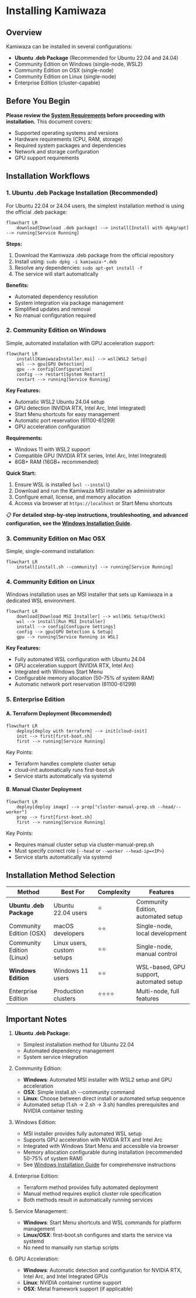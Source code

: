 # Installing Kamiwaza

## Overview

Kamiwaza can be installed in several configurations:
- **Ubuntu .deb Package** (Recommended for Ubuntu 22.04 and 24.04)
- Community Edition on Windows (single-node, WSL2)
- Community Edition on OSX (single-node)
- Community Edition on Linux (single-node)
- Enterprise Edition (cluster-capable)

## Before You Begin

**Please review the [System Requirements](system_requirements.md) before proceeding with installation.** This document covers:
- Supported operating systems and versions
- Hardware requirements (CPU, RAM, storage)
- Required system packages and dependencies
- Network and storage configuration
- GPU support requirements

## Installation Workflows

### 1. Ubuntu .deb Package Installation (Recommended)

For Ubuntu 22.04 or 24.04 users, the simplest installation method is using the official .deb package:

```mermaid
flowchart LR
    download[Download .deb package] --> install[Install with dpkg/apt] --> running[Service Running]
```

**Steps:**
1. Download the Kamiwaza .deb package from the official repository
2. Install using: `sudo dpkg -i kamiwaza-*.deb`
3. Resolve any dependencies: `sudo apt-get install -f`
4. The service will start automatically

**Benefits:**
- Automated dependency resolution
- System integration via package management
- Simplified updates and removal
- No manual configuration required

### 2. Community Edition on Windows

Simple, automated installation with GPU acceleration support:

```mermaid
flowchart LR
    install[KamiwazaInstaller.msi] --> wsl[WSL2 Setup]
    wsl --> gpu[GPU Detection]
    gpu --> config[Configuration]
    config --> restart[System Restart]
    restart --> running[Service Running]
```

**Key Features:**
- Automatic WSL2 Ubuntu 24.04 setup
- GPU detection (NVIDIA RTX, Intel Arc, Intel Integrated)
- Start Menu shortcuts for easy management
- Automatic port reservation (61100-61299)
- GPU acceleration configuration

**Requirements:**
- Windows 11 with WSL2 support
- Compatible GPU (NVIDIA RTX series, Intel Arc, Intel Integrated)
- 8GB+ RAM (16GB+ recommended)

**Quick Start:**
1. Ensure WSL is installed (`wsl --install`)
2. Download and run the Kamiwaza MSI installer as administrator
3. Configure email, license, and memory allocation
4. Access via browser at `https://localhost` or Start Menu shortcuts

📋 **For detailed step-by-step instructions, troubleshooting, and advanced configuration, see the [Windows Installation Guide](windows_installation.md).**

### 3. Community Edition on Mac OSX

Simple, single-command installation:

```mermaid
flowchart LR
    install[install.sh --community] --> running[Service Running]
```

### 4. Community Edition on Linux

Windows installation uses an MSI installer that sets up Kamiwaza in a dedicated WSL environment.

```mermaid
flowchart LR
    download[Download MSI Installer] --> wsl[WSL Setup/Check]
    wsl --> install[Run MSI Installer]
    install --> config[Configure Settings]
    config --> gpu[GPU Detection & Setup]
    gpu --> running[Service Running in WSL]
```

**Key Features:**
- Fully automated WSL configuration with Ubuntu 24.04
- GPU acceleration support (NVIDIA RTX, Intel Arc)
- Integrated with Windows Start Menu
- Configurable memory allocation (50-75% of system RAM)
- Automatic network port reservation (61100-61299)

### 5. Enterprise Edition

#### A. Terraform Deployment (Recommended)

```mermaid
flowchart LR
    deploy[deploy with terraform] --> init[cloud-init]
    init --> first[first-boot.sh]
    first --> running[Service Running]
```

Key Points:
- Terraform handles complete cluster setup
- cloud-init automatically runs first-boot.sh
- Service starts automatically via systemd

#### B. Manual Cluster Deployment

```mermaid
flowchart LR
    deploy[deploy image] --> prep["cluster-manual-prep.sh --head/--worker"]
    prep --> first[first-boot.sh]
    first --> running[Service Running]
```

Key Points:
- Requires manual cluster setup via cluster-manual-prep.sh
- Must specify correct role (`--head` or `--worker --head-ip=<IP>`)
- Service starts automatically via systemd

## Installation Method Selection

| Method | Best For | Complexity | Features |
|--------|----------|------------|----------|
| **Ubuntu .deb Package** | Ubuntu 22.04 users | ⭐ | Community Edition, automated setup |
| Community Edition (OSX) | macOS developers | ⭐⭐ | Single-node, local development |
| Community Edition (Linux) | Linux users, custom setups | ⭐⭐ | Single-node, manual control |
| **Windows Edition** | Windows 11 users | ⭐⭐ | WSL-based, GPU support, automated setup |
| Enterprise Edition | Production clusters | ⭐⭐⭐⭐ | Multi-node, full features |

## Important Notes

1. **Ubuntu .deb Package:**
   - Simplest installation method for Ubuntu 22.04
   - Automated dependency management
   - System service integration

2. Community Edition:
   - **Windows**: Automated MSI installer with WSL2 setup and GPU acceleration
   - **OSX**: Simple install.sh --community command
   - **Linux**: Choose between direct install or automated setup sequence
   - Automated setup (1.sh -> 2.sh -> 3.sh) handles prerequisites and NVIDIA container testing

3. Windows Edition:
   - MSI installer provides fully automated WSL setup
   - Supports GPU acceleration with NVIDIA RTX and Intel Arc
   - Integrated with Windows Start Menu and accessible via browser
   - Memory allocation configurable during installation (recommended 50-75% of system RAM)
   - See [Windows Installation Guide](windows_installation.md) for comprehensive instructions

4. Enterprise Edition:
   - Terraform method provides fully automated deployment
   - Manual method requires explicit cluster role specification
   - Both methods result in automatically running services

5. Service Management:
   - **Windows**: Start Menu shortcuts and WSL commands for platform management
   - **Linux/OSX**: first-boot.sh configures and starts the service via systemd
   - No need to manually run startup scripts

6. GPU Acceleration:
   - **Windows**: Automatic detection and configuration for NVIDIA RTX, Intel Arc, and Intel Integrated GPUs
   - **Linux**: NVIDIA container runtime support
   - **OSX**: Metal framework support (if applicable)

